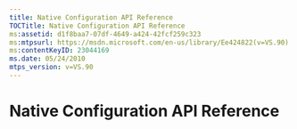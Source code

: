 ```yaml
---
title: Native Configuration API Reference
TOCTitle: Native Configuration API Reference
ms:assetid: d1f8baa7-07df-4649-a424-42fcf259c323
ms:mtpsurl: https://msdn.microsoft.com/en-us/library/Ee424822(v=VS.90)
ms:contentKeyID: 23044169
ms.date: 05/24/2010
mtps_version: v=VS.90
---
```


# Native Configuration API Reference